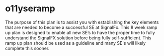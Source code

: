 # o11yseramp
The purpose of this plan is to assist you with establishing the key elements that are needed to become a successful SE at SignalFx.  This 8 week ramp up plan is designed to enable all new SE’s to have the proper time to fully understand the SignalFX solution before being fully self-sufficient.  This ramp up plan should be used as a guideline and many SE's will likely complete this sooner.
